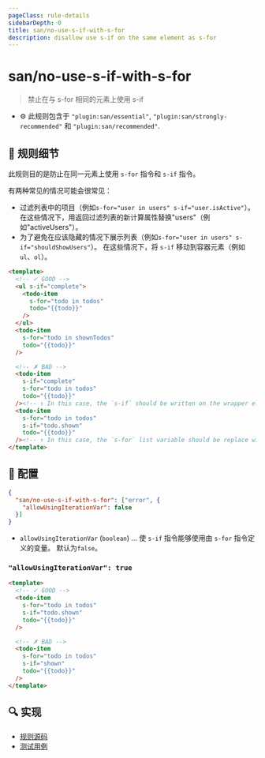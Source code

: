 ```yaml
---
pageClass: rule-details
sidebarDepth: 0
title: san/no-use-s-if-with-s-for
description: disallow use s-if on the same element as s-for
---
```

# san/no-use-s-if-with-s-for
> 禁止在与 s-for 相同的元素上使用 s-if

- :gear: 此规则包含于 `"plugin:san/essential"`, `"plugin:san/strongly-recommended"` 和 `"plugin:san/recommended"`.

## :book: 规则细节

此规则目的是防止在同一元素上使用 `s-for` 指令和 `s-if` 指令。

有两种常见的情况可能会很常见：

  * 过滤列表中的项目（例如`s-for="user in users" s-if="user.isActive"`）。 在这些情况下，用返回过滤列表的新计算属性替换"users"（例如"activeUsers"）。
  * 为了避免在应该隐藏的情况下展示列表（例如`s-for="user in users" s-if="shouldShowUsers"`）。 在这些情况下，将 `s-if` 移动到容器元素（例如 `ul`、`ol`）。

<eslint-code-block :rules="{'san/no-use-s-if-with-s-for': ['error']}">

```html
<template>
  <!-- ✓ GOOD -->
  <ul s-if="complete">
    <todo-item
      s-for="todo in todos"
      todo="{{todo}}"
    />
  </ul>
  <todo-item
    s-for="todo in shownTodos"
    todo="{{todo}}"
  />

  <!-- ✗ BAD -->
  <todo-item
    s-if="complete"
    s-for="todo in todos"
    todo="{{todo}}"
  /><!-- ↑ In this case, the `s-if` should be written on the wrapper element. -->
  <todo-item
    s-for="todo in todos"
    s-if="todo.shown"
    todo="{{todo}}"
  /><!-- ↑ In this case, the `s-for` list variable should be replace with a computed property that returns your filtered list. -->
</template>
```

</eslint-code-block>

## :wrench: 配置

```json
{
  "san/no-use-s-if-with-s-for": ["error", {
    "allowUsingIterationVar": false
  }]
}
```

- `allowUsingIterationVar` (`boolean`) ... 使 `s-if` 指令能够使用由 `s-for` 指令定义的变量。 默认为`false`。

### `"allowUsingIterationVar": true`

<eslint-code-block :rules="{'san/no-use-s-if-with-s-for': ['error', {allowUsingIterationVar: true}]}">

```html
<template>
  <!-- ✓ GOOD -->
  <todo-item
    s-for="todo in todos"
    s-if="todo.shown"
    todo="{{todo}}"
  />

  <!-- ✗ BAD -->
  <todo-item
    s-for="todo in todos"
    s-if="shown"
    todo="{{todo}}"
  />
</template>
```

</eslint-code-block>


## :mag: 实现

- [规则源码](https://github.com/ecomfe/eslint-plugin-san/blob/main/lib/rules/no-use-s-if-with-s-for.js)
- [测试用例](https://github.com/ecomfe/eslint-plugin-san/blob/main/__tests__/lib/rules/no-use-s-if-with-s-for.test.js)

